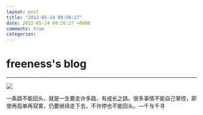 ```yaml
---
layout: post
title: "2012-05-24 08:56:27"
date: 2012-05-24 08:56:27 +0800
comments: true
categories: 
---
```


# freeness's blog

----------

![](http://okqmqrbgo.bkt.clouddn.com/201205240856271.jpg)

>
一条路不能回头，就是一生要走许多路，有成长之路。很多事情不能自己掌控，即使再孤单再寂寞，仍要继续走下去，不许停也不能回头。—千与千寻